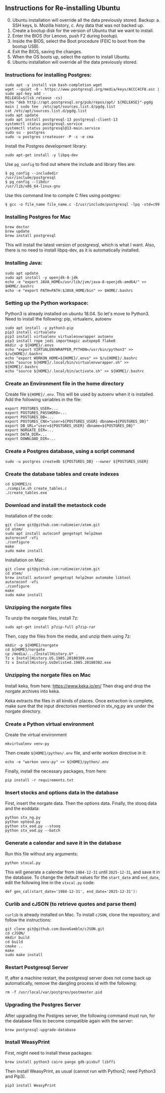 ## Instructions for Re-installing Ubuntu

0. Ubuntu installation will override all the data previously stored. Backup:
   a. SSH keys,
   b. Mozilla history,
   c. Any data that was not backed up.
1. Create a bootup disk for the version of Ubuntu that we want to install.
2. Enter the BIOS (for Lenovo, push F2 during bootup).
3. Inside the BIOS, select the Boot procedure (FEIC to boot from the
bootup USB).
4. Exit the BIOS, saving the changes.
5. When the OS boots up, select the option to install Ubuntu.
6. Ubuntu installation will override all the data previously stored.


### Instructions for installing Postgres:
```
sudo apt -y install vim bash-completion wget
wget --quiet -O - https://www.postgresql.org/media/keys/ACCC4CF8.asc | sudo apt-key add -
RELEASE=$(lsb_release -cs)
echo "deb http://apt.postgresql.org/pub/repos/apt/ ${RELEASE}"-pgdg main | sudo tee  /etc/apt/sources.list.d/pgdg.list
cat /etc/apt/sources.list.d/pgdg.list
sudo apt update
sudo apt install postgresql-13 postgresql-client-13
systemctl status postgresql.service
systemctl status postgresql@13-main.service 
sudo su - postgres
sudo -u postgres createuser -P -s -e cma
```

Install the Postgres development library:
```
sudo apt-get install -y libpq-dev
```

Use `pg_config` to find out where the include and library files are:
```
$ pg_config --includedir
/usr/include/postgresql
$ pg_config --libdir
/usr/lib/x86_64-linux-gnu
```

Use this command line to compile C files using postgres:
```
$ gcc -o file_name file_name.c -I/usr/include/postgresql -lpq -std=c99
```

### Installing Postgres for Mac

```
brew doctor
brew update
brew install postgresql
```

This will install the latest version of postgresql, which is what I
want.  Also, there is no need to install libpq-dev, as it is
automatically installed.


### Installing Java:
```
sudo apt update
sudo apt install -y openjdk-8-jdk
echo -e "export JAVA_HOME=/usr/lib/jvm/java-8-openjdk-amd64/" >> $HOME/.bashrc
echo -e "export PATH=PATH:$JAVA_HOME/bin" >> $HOME/.bashrc
```

### Setting up the Python workspace:

Python3 is already installed on ubuntu 18.04.  So let's move to Python3.
Need to install the following: pip, virtualenv, autoenv

```
sudo apt install -y python3-pip
pip3 install virtualenv
pip3 install virtualenv virtualenvwrapper autoenv
pip3 install rope jedi importmagic autopep8 flake8
mkdir -p ${HOME}/.envs
echo "export VIRTUALENVWRAPPER_PYTHON=/usr/bin/python3" >> $/u{HOME}/.bashrc
echo "export WORKON_HOME=${HOME}/.envs" >> $/u{HOME}/.bashrc
echo "source ${HOME}/.local/bin/virtualenvwrapper.sh" >> ${HOME}/.bashrc
echo "source ${HOME}/.local/bin/activate.sh" >> ${HOME}/.bashrc
```

### Create an Environment file in the home directory

Create file `${HOME}/.env`.  This will be used by autoenv when it is
installed. Add the following variables in the file:

```
export POSTGRES_USER=...
export POSTGRES_PASSWORD=...
export POSTGRES_DB=...
export POSTGRES_CNX="user=${POSTGRES_USER} dbname=${POSTGRES_DB}"
export DB_URL="user=${POSTGRES_USER} dbname=${POSTGRES_DB}"
export NORGATE_DIR=...
export DATA_DIR=...
export DOWNLOAD_DIR=...
```

### Create a Postgres database, using a script command

```
sudo -u postgres createdb ${POSTGRES_DB} --owner ${POSTGRES_USER}
```

### Create the database tables and create indexes

```
cd ${HOME}/c
./compile.sh create_tables.c
./create_tables.exe
```

### Download and install the metastock code

Installation of the code:

```
git clone git@github.com:rudimeier/atem.git
cd atem/
sudo apt install autoconf gengetopt help2man
autoreconf -vfi
./configure 
make
sudo make install
```

Installation on Mac:

```
git clone git@github.com:rudimeier/atem.git
cd atem/
brew install autoconf gengetopt help2man automake libtool
autoreconf -vfi
./configure 
make
sudo make install
```

### Unzipping the norgate files

To unzip the norgate files, install 7z:

```
sudo apt-get install p7zip-full p7zip-rar
```

Then, copy the files from the media, and unzip them using 7z:

```
mkdir -p ${HOME}/norgate
cd ${HOME}/norgate
cp /media/.../InstallHistory.U* .
7z x InstallHistory.US.1985.20180309.exe 
7z x InstallHistory.UsDelisted.1985.20180302.exe 
```

### Unzipping the norgate files on Mac

Install keka, from here: https://www.keka.io/en/ Then drag and drop
the norgate archives into keka.

Keka extracts the files in all kinds of places.  Once extraction is
complete, make sure that the input directories mentioned in stx_ng,py
are under the norgate directory.

### Create a Python virtual environment

Create the virtual environment
```
mkvirtualenv venv-py
```

Then create `${HOME}/python/.env` file, and write workon directive in
it:
```
echo -e "workon venv-py" >> ${HOME}/python/.env
```

Finally, install the necessary packages, from here:
```
pip install -r requirements.txt
```


### Insert stocks and options data in the database

First, insert the norgate data.  Then the options data.  Finally, the
stooq data and the eoddata:
```
python stx_ng.py
python opteod.py
python stx_eod.py --stooq
python stx_eod.py --batch
```

### Generate a calendar and save it in the database

Run this file without any arguments:
```
python stxcal.py
```

This will generate a calendar from `1984-12-31` until `2025-12-31`,
and save it in the database.  To change the default values for the
`start_date` and `end_date`, edit the following line in the
`stxcal.py` code:

```
def gen_cal(start_date='1984-12-31', end_date='2025-12-31'):
```

### Curlib and cJSON (to retrieve quotes and parse them)
`curlib` is already installed on Mac.
To install `cJSON`, clone the repository, and follow the instructions:
```
git clone git@github.com:DaveGamble/cJSON.git
cd cJSON/
mkdir build
cd build
cmake ..
make
sudo make install
```

### Restart Postgresql Server 

If, after a machine restart, the postgresql server does not come back
up automatically, remove the dangling process id with the following:

```
rm -f /usr/local/var/postgres/postmaster.pid
```

### Upgrading the Postgres Server 

After upgrading the Postgres server, the following command must run,
for the database files to become compatible again with the server:
```
brew postgresql-upgrade-database
```

### Install WeasyPrint

First, might need to install these packages:
```
brew install python3 cairo pango gdk-pixbuf libffi
```

Then install WeasyPrint, as usual (cannot run with Python2; need
Python3 and Pip3).

```
pip3 install WeasyPrint
```